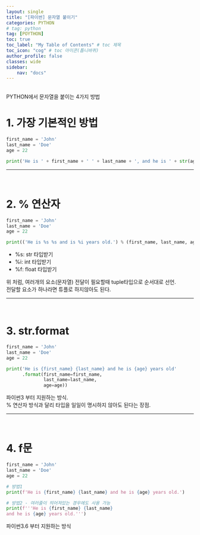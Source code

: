 ```yaml
---
layout: single
title: "[파이썬] 문자열 붙이기"
categories: PYTHON
# tag: python
tag: [POYTHON]
toc: true
toc_label: "My Table of Contents" # toc 제목
toc_icon: "cog" # toc 아이콘(톱니바퀴)
author_profile: false
classes: wide
sidebar:
    nav: "docs"
---
```


<br>
PYTHON에서 문자열을 붙이는 4가지 방법  
<br>

# 1. 가장 기본적인 방법
```python
first_name = 'John'
last_name = 'Doe'
age = 22

print('He is ' + first_name + ' ' + last_name + ', and he is ' + str(age) + ' years old.')
```
---
<br>

# 2. % 연산자
```python
first_name = 'John'
last_name = 'Doe'
age = 22

print(('He is %s %s and is %i years old.') % (first_name, last_name, age))
```
- %s: str 타입받기
- %i: int 타입받기
- %f: float 타입받기

위 처럼, 여러개의 요소(문자열) 전달이 필요할때 tuple타입으로 순서대로 선언.  
전달할 요소가 하나라면 튜플로 하지않아도 된다.

---
<br>

# 3. str.format
```python
first_name = 'John'
last_name = 'Doe'
age = 22

print('He is {first_name} {last_name} and he is {age} years old'
      .format(first_name=first_name,
              last_name=last_name,
              age=age))
```
파이썬3 부터 지원하는 방식.  
% 연산자 방식과 달리 타입을 일일이 명시하지 않아도 된다는 장점.  

---
<br>

# 4. f문
```python
first_name = 'John'
last_name = 'Doe'
age = 22

# 방법1
print(f'He is {first_name} {last_name} and he is {age} years old.')

# 방법2 - 여러줄이 띄어져있는 경우에도 사용 가능
print(f'''He is {first_name} {last_name}
and he is {age} years old.''')
```
파이썬3.6 부터 지원하는 방식
